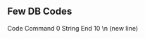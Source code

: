 ## Few DB Codes 

<tb>
    <tr>
        <th>Code</th>
        <th>Command</th>
    </tr>
    <tr>
        <td>0</td>
        <td>String End</td>
    </tr>
    <tr>
        <td>10</td>
        <td>\n (new line)</td>
    <tr>

